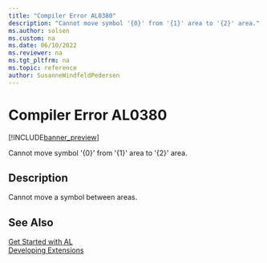 ```yaml
---
title: "Compiler Error AL0380"
description: "Cannot move symbol '{0}' from '{1}' area to '{2}' area."
ms.author: solsen
ms.custom: na
ms.date: 06/10/2022
ms.reviewer: na
ms.tgt_pltfrm: na
ms.topic: reference
author: SusanneWindfeldPedersen
---
```

[//]: # (START>DO_NOT_EDIT)
[//]: # (IMPORTANT:Do not edit any of the content between here and the END>DO_NOT_EDIT.)
[//]: # (Any modifications should be made in the .xml files in the ModernDev repo.)
# Compiler Error AL0380

[!INCLUDE[banner_preview](../includes/banner_preview.md)]

Cannot move symbol '{0}' from '{1}' area to '{2}' area.

## Description
Cannot move a symbol between areas.  

[//]: # (IMPORTANT: END>DO_NOT_EDIT)
## See Also  
[Get Started with AL](../devenv-get-started.md)  
[Developing Extensions](../devenv-dev-overview.md)  
